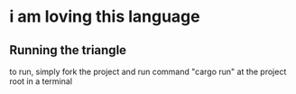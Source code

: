 # i am loving this language

## Running the triangle
to run, simply fork the project and run command "cargo run" at the project root in a terminal
